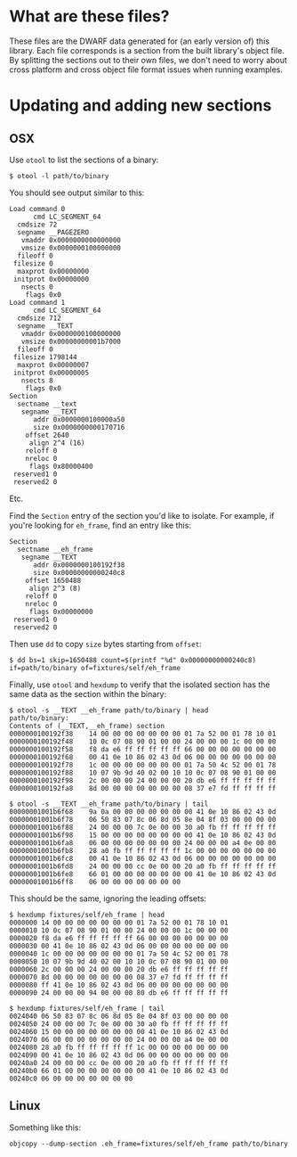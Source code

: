 # What are these files?

These files are the DWARF data generated for (an early version of) this
library. Each file corresponds is a section from the built library's object
file. By splitting the sections out to their own files, we don't need to worry
about cross platform and cross object file format issues when running examples.

# Updating and adding new sections

## OSX

Use `otool` to list the sections of a binary:

```
$ otool -l path/to/binary
```

You should see output similar to this:

```
Load command 0
      cmd LC_SEGMENT_64
  cmdsize 72
  segname __PAGEZERO
   vmaddr 0x0000000000000000
   vmsize 0x0000000100000000
  fileoff 0
 filesize 0
  maxprot 0x00000000
 initprot 0x00000000
   nsects 0
    flags 0x0
Load command 1
      cmd LC_SEGMENT_64
  cmdsize 712
  segname __TEXT
   vmaddr 0x0000000100000000
   vmsize 0x00000000001b7000
  fileoff 0
 filesize 1798144
  maxprot 0x00000007
 initprot 0x00000005
   nsects 8
    flags 0x0
Section
  sectname __text
   segname __TEXT
      addr 0x0000000100000a50
      size 0x0000000000170716
    offset 2640
     align 2^4 (16)
    reloff 0
    nreloc 0
     flags 0x80000400
 reserved1 0
 reserved2 0
```

Etc.

Find the `Section` entry of the section you'd like to isolate. For example, if
you're looking for `eh_frame`, find an entry like this:

```
Section
  sectname __eh_frame
   segname __TEXT
      addr 0x0000000100192f38
      size 0x00000000000240c8
    offset 1650488
     align 2^3 (8)
    reloff 0
    nreloc 0
     flags 0x00000000
 reserved1 0
 reserved2 0
```

Then use `dd` to copy `size` bytes starting from `offset`:

```
$ dd bs=1 skip=1650488 count=$(printf "%d" 0x00000000000240c8) if=path/to/binary of=fixtures/self/eh_frame
```

Finally, use `otool` and `hexdump` to verify that the isolated section has the
same data as the section within the binary:

```
$ otool -s __TEXT __eh_frame path/to/binary | head
path/to/binary:
Contents of (__TEXT,__eh_frame) section
0000000100192f38	14 00 00 00 00 00 00 00 01 7a 52 00 01 78 10 01
0000000100192f48	10 0c 07 08 90 01 00 00 24 00 00 00 1c 00 00 00
0000000100192f58	f8 da e6 ff ff ff ff ff 66 00 00 00 00 00 00 00
0000000100192f68	00 41 0e 10 86 02 43 0d 06 00 00 00 00 00 00 00
0000000100192f78	1c 00 00 00 00 00 00 00 01 7a 50 4c 52 00 01 78
0000000100192f88	10 07 9b 9d 40 02 00 10 10 0c 07 08 90 01 00 00
0000000100192f98	2c 00 00 00 24 00 00 00 20 db e6 ff ff ff ff ff
0000000100192fa8	8d 00 00 00 00 00 00 00 08 37 e7 fd ff ff ff ff

$ otool -s __TEXT __eh_frame path/to/binary | tail
00000001001b6f68	9a 0a 00 00 00 00 00 00 00 41 0e 10 86 02 43 0d
00000001001b6f78	06 50 83 07 8c 06 8d 05 8e 04 8f 03 00 00 00 00
00000001001b6f88	24 00 00 00 7c 0e 00 00 30 a0 fb ff ff ff ff ff
00000001001b6f98	15 00 00 00 00 00 00 00 00 41 0e 10 86 02 43 0d
00000001001b6fa8	06 00 00 00 00 00 00 00 24 00 00 00 a4 0e 00 00
00000001001b6fb8	28 a0 fb ff ff ff ff ff 1c 00 00 00 00 00 00 00
00000001001b6fc8	00 41 0e 10 86 02 43 0d 06 00 00 00 00 00 00 00
00000001001b6fd8	24 00 00 00 cc 0e 00 00 20 a0 fb ff ff ff ff ff
00000001001b6fe8	66 01 00 00 00 00 00 00 00 41 0e 10 86 02 43 0d
00000001001b6ff8	06 00 00 00 00 00 00 00
```

This should be the same, ignoring the leading offsets:

```
$ hexdump fixtures/self/eh_frame | head
0000000 14 00 00 00 00 00 00 00 01 7a 52 00 01 78 10 01
0000010 10 0c 07 08 90 01 00 00 24 00 00 00 1c 00 00 00
0000020 f8 da e6 ff ff ff ff ff 66 00 00 00 00 00 00 00
0000030 00 41 0e 10 86 02 43 0d 06 00 00 00 00 00 00 00
0000040 1c 00 00 00 00 00 00 00 01 7a 50 4c 52 00 01 78
0000050 10 07 9b 9d 40 02 00 10 10 0c 07 08 90 01 00 00
0000060 2c 00 00 00 24 00 00 00 20 db e6 ff ff ff ff ff
0000070 8d 00 00 00 00 00 00 00 08 37 e7 fd ff ff ff ff
0000080 ff 41 0e 10 86 02 43 0d 06 00 00 00 00 00 00 00
0000090 24 00 00 00 94 00 00 00 80 db e6 ff ff ff ff ff

$ hexdump fixtures/self/eh_frame | tail
0024040 06 50 83 07 8c 06 8d 05 8e 04 8f 03 00 00 00 00
0024050 24 00 00 00 7c 0e 00 00 30 a0 fb ff ff ff ff ff
0024060 15 00 00 00 00 00 00 00 00 41 0e 10 86 02 43 0d
0024070 06 00 00 00 00 00 00 00 24 00 00 00 a4 0e 00 00
0024080 28 a0 fb ff ff ff ff ff 1c 00 00 00 00 00 00 00
0024090 00 41 0e 10 86 02 43 0d 06 00 00 00 00 00 00 00
00240a0 24 00 00 00 cc 0e 00 00 20 a0 fb ff ff ff ff ff
00240b0 66 01 00 00 00 00 00 00 00 41 0e 10 86 02 43 0d
00240c0 06 00 00 00 00 00 00 00
```

## Linux

Something like this:

```
objcopy --dump-section .eh_frame=fixtures/self/eh_frame path/to/binary
```
